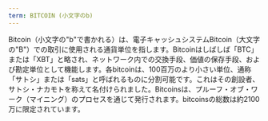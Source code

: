 ```yaml
---
term: BITCOIN (小文字のb)
---
```


Bitcoin（小文字の"b"で書かれる）は、電子キャッシュシステムBitcoin（大文字の"B"）での取引に使用される通貨単位を指します。Bitcoinはしばしば「BTC」または「XBT」と略され、ネットワーク内での交換手段、価値の保存手段、および勘定単位として機能します。各bitcoinは、100百万のより小さい単位、通称「サトシ」または「sats」と呼ばれるものに分割可能です。これはその創設者、サトシ・ナカモトを称えて名付けられました。Bitcoinsは、プルーフ・オブ・ワーク（マイニング）のプロセスを通じて発行されます。bitcoinsの総数は約2100万に限定されています。